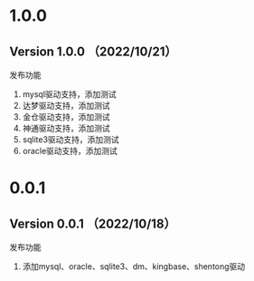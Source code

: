 # 1.0.0

## Version 1.0.0 （2022/10/21）

发布功能

1. mysql驱动支持，添加测试
2. 达梦驱动支持，添加测试
3. 金仓驱动支持，添加测试
4. 神通驱动支持，添加测试
5. sqlite3驱动支持，添加测试
6. oracle驱动支持，添加测试

# 0.0.1

## Version 0.0.1 （2022/10/18）

发布功能

1. 添加mysql、oracle、sqlite3、dm、kingbase、shentong驱动